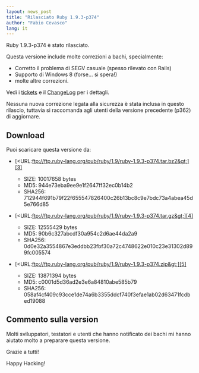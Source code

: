 ```yaml
---
layout: news_post
title: "Rilasciato Ruby 1.9.3-p374"
author: "Fabio Cevasco"
lang: it
---
```


Ruby 1.9.3-p374 è stato rilasciato.

Questa versione include molte correzioni a bachi, specialmente:

* Corretto il problema di SEGV casuale (spesso rilevato con Rails)
* Supporto di Windows 8 (forse... si spera!)
* molte altre correzioni.

Vedi i [tickets][1] e il [ChangeLog][2] per i dettagli.

Nessuna nuova correzione legata alla sicurezza è stata inclusa in questo
rilascio, tuttavia si raccomanda agli utenti della versione precedente
(p362) di aggiornare.

## Download

Puoi scaricare questa versione da:

* [&lt;URL:ftp://ftp.ruby-lang.org/pub/ruby/1.9/ruby-1.9.3-p374.tar.bz2&gt;][3]
  * SIZE: 10017658 bytes
  * MD5: 944e73eba9ee9e1f2647ff32ec0b14b2
  * SHA256:
    712944f691b79f22f655547826400c26b13bc8c9e7bdc73a4abea45d5e766d85

* [&lt;URL:ftp://ftp.ruby-lang.org/pub/ruby/1.9/ruby-1.9.3-p374.tar.gz&gt;][4]
  * SIZE: 12555429 bytes
  * MD5: 90b6c327abcdf30a954c2d6ae44da2a9
  * SHA256:
    0d0e32a3554867e3eddbb23fbf30a72c4748622e010c23e31302d899fc005574

* [&lt;URL:ftp://ftp.ruby-lang.org/pub/ruby/1.9/ruby-1.9.3-p374.zip&gt;][5]
  * SIZE: 13871394 bytes
  * MD5: c0001d5d36ad2e3e6a84810abe585b79
  * SHA256:
    058af4cf409c93cce1de74a6b3355ddcf740f3efae1ab02d63471fcdbed19088

## Commento sulla version

Molti sviluppatori, testatori e utenti che hanno notificato dei bachi mi
hanno aiutato molto a preparare questa versione.

Grazie a tutti!

Happy Hacking!



[1]: https://bugs.ruby-lang.org/projects/ruby-193/issues?set_filter=1&amp;status_id=5
[2]: http://svn.ruby-lang.org/repos/ruby/tags/v1_9_3_374/ChangeLog
[3]: ftp://ftp.ruby-lang.org/pub/ruby/1.9/ruby-1.9.3-p374.tar.bz2
[4]: ftp://ftp.ruby-lang.org/pub/ruby/1.9/ruby-1.9.3-p374.tar.gz
[5]: ftp://ftp.ruby-lang.org/pub/ruby/1.9/ruby-1.9.3-p374.zip
